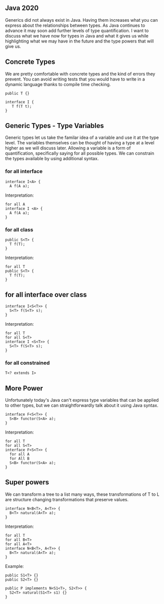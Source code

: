 ## Java 2020

Generics did not always exist in Java. Having them increases what you can express about the relationships between types. As Java continues to advance it may soon add further levels of type quantification. I want to discuss what we have now for types in Java and what it gives us while highlighting what we may have in the future and the type powers that will give us.

## Concrete Types

We are pretty comfortable with concrete types and the kind of errors they prevent. You can avoid writing tests that you would have to write in a dynamic language thanks to compile time checking.

```
public T {}
```

```
interface I {
   T f(T t); 
}
```

## Generic Types - Type Variables

Generic types let us take the familar idea of a variable and use it at the type level. The variables themselves can be thought of having a type at a level higher as we will discuss later. Allowing a variable is a form of quantification, specifically saying for all possible types. We can constrain the types available by using additional syntax.

### for all interface

```
interface I<A> {
  A f(A a);
```


Interpretation:

```
for all A
interface I <A> {
  A f(A a);
}
```

### for all class

```
public S<T> {
  T f(T);
}
```


Interpretation:

```
for all T
public S<T> {
  T f(T);
}
```

## for all interface over class

```
interface I<S<T>> {
  S<T> f(S<T> s);
}
```

Interpretation:

```
for all T
for all S<T>
interface I <S<T>> {
  S<T> f(S<T> s);
}
```

### for all constrained

```
T<? extends I>
```


## More Power

Unfortunately today's Java can't express type variables that can be applied to other types, but we can straightforwardly talk about it using Java syntax.

```
interface F<S<T>> {
  S<B> functor(S<A> a);
}
```

Interpretation:

```
for all T
for all S<T>
interface F<S<T>> {
  for all A
  for All B
  S<B> functor(S<A> a);
}
```

## Super powers

We can transform a tree to a list many ways, these transformations of T<A> to L<A> are structure changing transformations that preserve values.

```
interface N<B<T>, A<T>> { 
  B<T> natural(A<T> a);
}
```

Interpretation:

```
for all T
for all B<T>
for all A<T>
interface N<B<T>, A<T>> { 
  B<T> natural(A<T> a);
}
```

Example:

```
public S1<T> {}
public S2<T> {}

public P implements N<S1<T>, S2<T>> {
  S2<T> natural(S1<T> s1) {}
}
```
